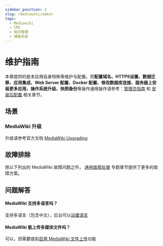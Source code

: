 ```yaml
---
sidebar_position: 3
slug: /mediawiki/admin
tags:
  - Mediawiki
  - CMS
  - 知识管理
  - 博客系统
---
```


# 维护指南

本章提供的是本应用自身特殊等维护与配置。而**配置域名、HTTPS设置、数据迁移、应用集成、Web Server 配置、Docker 配置、修改数据库连接、服务器上安装更多应用、操作系统升级、快照备份**等操作通用操作请参考：[管理员指南](../administrator) 和 [安装后配置](../install/setup) 相关章节。

## 场景

### MediaWiki 升级

升级请参考官方文档 [MediaWiki Upgrading](https://www.mediawiki.org/wiki/Manual:Upgrading/zh)

## 故障排除

除以下列出的 MediaWiki 故障问题之外， [通用故障处理](../troubleshoot) 专题章节提供了更多的故障方案。 


## 问题解答

#### MediaWiki 支持多语言吗？

支持多语言（包含中文），后台可以[设置语言](../mediawiki#setlang)

#### MediaWiki 能上传多媒体文件吗？

可以，但需要提前[启用 MediaWiki 文件上传](../mediawiki#upload)功能